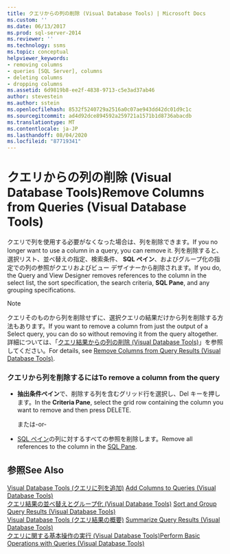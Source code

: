 ```yaml
---
title: クエリからの列の削除 (Visual Database Tools) | Microsoft Docs
ms.custom: ''
ms.date: 06/13/2017
ms.prod: sql-server-2014
ms.reviewer: ''
ms.technology: ssms
ms.topic: conceptual
helpviewer_keywords:
- removing columns
- queries [SQL Server], columns
- deleting columns
- dropping columns
ms.assetid: 6d9819b8-ee2f-4838-9713-c5e3ad37ab46
author: stevestein
ms.author: sstein
ms.openlocfilehash: 8532f5240729a2516a0c07ae943dd42dc01d9c1c
ms.sourcegitcommit: ad4d92dce894592a259721a1571b1d8736abacdb
ms.translationtype: MT
ms.contentlocale: ja-JP
ms.lasthandoff: 08/04/2020
ms.locfileid: "87719341"
---
```

# <a name="remove-columns-from-queries-visual-database-tools"></a><span data-ttu-id="9a62b-102">クエリからの列の削除 (Visual Database Tools)</span><span class="sxs-lookup"><span data-stu-id="9a62b-102">Remove Columns from Queries (Visual Database Tools)</span></span>
  <span data-ttu-id="9a62b-103">クエリで列を使用する必要がなくなった場合は、列を削除できます。</span><span class="sxs-lookup"><span data-stu-id="9a62b-103">If you no longer want to use a column in a query, you can remove it.</span></span> <span data-ttu-id="9a62b-104">列を削除すると、選択リスト、並べ替えの指定、検索条件、 **SQL ペイン**、およびグループ化の指定での列の参照がクエリおよびビュー デザイナーから削除されます。</span><span class="sxs-lookup"><span data-stu-id="9a62b-104">If you do, the Query and View Designer removes references to the column in the select list, the sort specification, the search criteria, **SQL Pane**, and any grouping specifications.</span></span>  
  
> [!NOTE]  
>  <span data-ttu-id="9a62b-105">クエリそのものから列を削除せずに、選択クエリの結果だけから列を削除する方法もあります。</span><span class="sxs-lookup"><span data-stu-id="9a62b-105">If you want to remove a column from just the output of a Select query, you can do so without removing it from the query altogether.</span></span> <span data-ttu-id="9a62b-106">詳細については、「[クエリ結果からの列の削除 (Visual Database Tools)](visual-database-tools.md)」を参照してください。</span><span class="sxs-lookup"><span data-stu-id="9a62b-106">For details, see [Remove Columns from Query Results &#40;Visual Database Tools&#41;](visual-database-tools.md).</span></span>  
  
### <a name="to-remove-a-column-from-the-query"></a><span data-ttu-id="9a62b-107">クエリから列を削除するには</span><span class="sxs-lookup"><span data-stu-id="9a62b-107">To remove a column from the query</span></span>  
  
-   <span data-ttu-id="9a62b-108">**抽出条件ペイン**で、削除する列を含むグリッド行を選択し、Del キーを押します。</span><span class="sxs-lookup"><span data-stu-id="9a62b-108">In the **Criteria Pane**, select the grid row containing the column you want to remove and then press DELETE.</span></span>  
  
     <span data-ttu-id="9a62b-109">または</span><span class="sxs-lookup"><span data-stu-id="9a62b-109">-or-</span></span>  
  
-   <span data-ttu-id="9a62b-110">[SQL ペイン](sql-pane-visual-database-tools.md)の列に対するすべての参照を削除します。</span><span class="sxs-lookup"><span data-stu-id="9a62b-110">Remove all references to the column in the [SQL Pane](sql-pane-visual-database-tools.md).</span></span>  
  
## <a name="see-also"></a><span data-ttu-id="9a62b-111">参照</span><span class="sxs-lookup"><span data-stu-id="9a62b-111">See Also</span></span>  
 <span data-ttu-id="9a62b-112">[Visual Database Tools &#40;クエリに列を追加&#41;](add-columns-to-queries-visual-database-tools.md) </span><span class="sxs-lookup"><span data-stu-id="9a62b-112">[Add Columns to Queries &#40;Visual Database Tools&#41;](add-columns-to-queries-visual-database-tools.md) </span></span>  
 <span data-ttu-id="9a62b-113">[クエリ結果の並べ替えとグループ化 &#40;Visual Database Tools&#41;](sort-and-group-query-results-visual-database-tools.md) </span><span class="sxs-lookup"><span data-stu-id="9a62b-113">[Sort and Group Query Results &#40;Visual Database Tools&#41;](sort-and-group-query-results-visual-database-tools.md) </span></span>  
 <span data-ttu-id="9a62b-114">[Visual Database Tools &#40;クエリ結果の概要&#41;](summarize-query-results-visual-database-tools.md) </span><span class="sxs-lookup"><span data-stu-id="9a62b-114">[Summarize Query Results &#40;Visual Database Tools&#41;](summarize-query-results-visual-database-tools.md) </span></span>  
 [<span data-ttu-id="9a62b-115">クエリに関する基本操作の実行 (Visual Database Tools)</span><span class="sxs-lookup"><span data-stu-id="9a62b-115">Perform Basic Operations with Queries &#40;Visual Database Tools&#41;</span></span>](perform-basic-operations-with-queries-visual-database-tools.md)  
  
  
